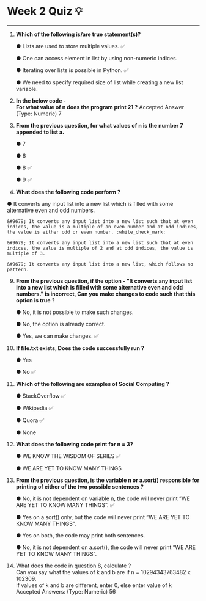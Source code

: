 # Week 2 Quiz :bulb:
***

1. **Which of the following is/are true statement(s)?**

    &#9679; Lists are used to store multiple values. :white_check_mark:

    &#9679; One can access element in list by using non-numeric indices. 

    &#9679; Iterating over lists is possible in Python. :white_check_mark:

    &#9679; We need to specify required size of list while creating a new list variable.
     
3. **In the below code -** <br/>
     <todo>
     **For what value of n does the program print 21 ?**
     Accepted Answer (Type: Numeric) 7

5. **From the previous question, for what values of n is the number 7 appended to list a.**
   
    &#9679; 7 
 
    &#9679; 6  
   
    &#9679; 8 :white_check_mark:  
    
    &#9679; 9 :white_check_mark:  

7. **What does the following code perform ?** <br/>
  <todo>
    &#9679; It converts any input list into a new list which is filled with some alternative even and odd numbers.
   
    &#9679; It converts any input list into a new list such that at even indices, the value is a multiple of an even number and at odd indices, the value is either odd or even number. :white_check_mark:
   
    &#9679; It converts any input list into a new list such that at even indices, the value is multiple of 2 and at odd indices, the value is multiple of 3.
   
    &#9679; It converts any input list into a new list, which follows no pattern.

9. **From the previous question, if the option -
"It converts any input list into a new list which is filled with some alternative even and odd numbers."
is incorrect, Can you make changes to code such that this option is true ?**
 
    &#9679; No, it is not possible to make such changes.
   
    &#9679; No, the option is already correct.
   
    &#9679; Yes, we can make changes. :white_check_mark:

11. **If file.txt exists, Does the code successfully run ?**
    <todo>
    
    &#9679; Yes 
    
    &#9679; No :white_check_mark:

10. **Which of the following are examples of Social Computing ?**
    
    &#9679; StackOverflow :white_check_mark:  
 
    &#9679; Wikipedia :white_check_mark:  
   
    &#9679; Quora :white_check_mark:  
    
    &#9679; None 

10. **What does the following code print for n = 3?**
    <todo>
    
    &#9679; WE KNOW THE WISDOM OF SERIES :white_check_mark:  
 
    &#9679; WE ARE YET TO KNOW MANY THINGS

10. **From the previous question, is the variable n or a.sort() responsible for printing of either of the two possible sentences ?**
    
    &#9679; No, it is not dependent on variable n, the code will never print ”WE ARE YET TO KNOW MANY THINGS”. :white_check_mark:  
 
    &#9679; Yes on a.sort() only, but the code will never print ”WE ARE YET TO KNOW MANY THINGS”.
    
    &#9679; Yes on both, the code may print both sentences.
    
    &#9679; No, it is not dependent on a.sort(), the code will never print ”WE ARE YET TO KNOW MANY THINGS”.

11. What does the code in question 8, calculate ?<br/>
Can you say what the values of k and b are if n = 10294343763482 x 102309.<br/>
If values of k and b are different, enter 0, else enter value of k <br/>
Accepted Answers:
(Type: Numeric) 56

